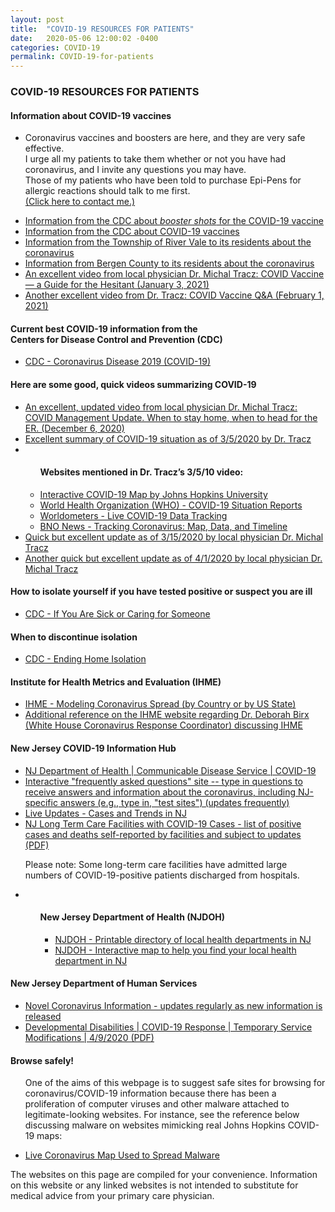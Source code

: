 ```yaml
---
layout: post
title:  "COVID-19 RESOURCES FOR PATIENTS"
date:   2020-05-06 12:00:02 -0400
categories: COVID-19
permalink: COVID-19-for-patients
---
```


<div class="post-header">
  <h3>COVID-19 RESOURCES FOR PATIENTS</h3>
</div>

<div class="post-container">

  <h4>Information about COVID-19 vaccines</h4>
  <ul>
    <li><p>Coronavirus vaccines and boosters are here, and they are very safe effective.<br>
I urge all my patients to take them whether or not you have had coronavirus, and I invite any questions you may have.<br>
Those of my patients who have been told to purchase Epi-Pens for allergic reactions should talk to me first.<br><a href="https://www.alexbienermd.com/#contact">(Click here to contact me.)</a></p></li>
    <li><a href="https://www.cdc.gov/coronavirus/2019-ncov/vaccines/booster-shot.html">Information from the CDC about <em>booster shots</em> for the COVID-19 vaccine</a></li>
    <li><a href="https://www.cdc.gov/coronavirus/2019-ncov/vaccines/index.html">Information from the CDC about COVID-19 vaccines</a></li>
    <li><a href="https://www.rivervalenj.org/380/COVID-19-Coronavirus-Information">Information from the Township of River Vale to its residents about the coronavirus</a></li>
    <li><a href="https://www.co.bergen.nj.us/health-promotion/2019-novel-corona-virus">Information from Bergen County to its residents about the coronavirus</a></li>
    <li><a href="https://www.youtube.com/watch?v=RI_blmMGrSM">An excellent video from local physician Dr. Michal Tracz: COVID Vaccine — a Guide for the Hesitant (January 3, 2021)</a></li>
    <li><a href="https://www.youtube.com/watch?v=DUDQvp3zRmc">Another excellent video from Dr. Tracz: COVID Vaccine Q&A (February 1, 2021)</a></li>
  </ul>

  <h4>Current best COVID-19 information from the<br>Centers for Disease Control and Prevention (CDC)</h4>
  <ul>
    <li><a href="https://www.cdc.gov/coronavirus/2019-ncov/index.html">CDC - Coronavirus Disease 2019 (COVID-19)</a></li>
  </ul>

  <h4>Here are some good, quick videos summarizing COVID-19</h4>
  <ul>
    <li><a href="https://www.youtube.com/watch?v=HD7Nv-m6OQ0">An excellent, updated video from local physician Dr. Michal Tracz: COVID Management Update. When to stay home, when to head for the ER. (December 6, 2020) </a></li>
    <li><a href="https://www.youtube.com/watch?v=LH-8zhCgxtQ">Excellent summary of COVID-19 situation as of 3/5/2020 by Dr. Tracz</a></li>
    <li>
      <ul class="sublist">
        <h4>Websites mentioned in Dr. Tracz’s 3/5/10 video:</h4>
        <li><a href="https://coronavirus.jhu.edu/map.html">Interactive COVID-19 Map by Johns Hopkins University</a></li>
        <li><a href="https://www.who.int/emergencies/diseases/novel-coronavirus-2019/situation-reports">World Health Organization (WHO) - COVID-19 Situation Reports</a></li>
        <li><a href="https://www.worldometers.info/coronavirus">Worldometers - Live COVID-19 Data Tracking</a></li>
        <li><a href="https://bnonews.com/index.php/2020/04/the-latest-coronavirus-cases">BNO News - Tracking Coronavirus: Map, Data, and Timeline</a></li>
      </ul>
    </li>
    <li><a href="https://www.youtube.com/watch?v=NiwdyYnUgZM">Quick but excellent update as of 3/15/2020 by local physician Dr. Michal Tracz</a></li>
    <li><a href="https://youtu.be/f6vtGrJLxX0">Another quick but excellent update as of 4/1/2020 by local physician Dr. Michal Tracz</a></li>
  </ul>

  <h4>How to isolate yourself if you have tested positive or suspect you are ill</h4>
  <ul>
    <li><a href="https://www.cdc.gov/coronavirus/2019-ncov/if-you-are-sick/index.html">CDC - If You Are Sick or Caring for Someone</a></li>
  </ul>

  <h4>When to discontinue isolation</h4>
  <ul>
    <li><a href="https://www.cdc.gov/coronavirus/2019-ncov/hcp/disposition-in-home-patients.html">CDC - Ending Home Isolation</a></li>
  </ul>

  <h4>Institute for Health Metrics and Evaluation (IHME)</h4>
  <ul>
    <li><a href="https://covid19.healthdata.org/projections">IHME - Modeling Coronavirus Spread (by Country or by US State)</a></li>
    <li><a href="http://www.healthdata.org/acting-data/our-covid-19-forecasting-model-otherwise-known-chris-murray-model">Additional reference on the IHME website regarding Dr. Deborah Birx (White House Coronavirus Response Coordinator) discussing IHME</a></li>
  </ul>


  <h4>New Jersey COVID-19 Information Hub</h4>
  <ul>
    <li><a href="https://www.nj.gov/health/cd/topics/ncov.shtml">NJ Department of Health | Communicable Disease Service | COVID-19</a></li>
    <li><a href="https://covid19.nj.gov/NJfaqs">Interactive "frequently asked questions" site -- type in questions to receive answers and information about the coronavirus, including NJ-specific answers (e.g., type in, "test sites") (updates frequently)</a></li>
    <li><a href="https://covid19.nj.gov/#live-updates">Live Updates - Cases and Trends in NJ</a></li>
    <li><a href="https://www.state.nj.us/health/healthfacilities/documents/LTC_Facilities_Outbreaks_List.pdf">NJ Long Term Care Facilities with COVID-19 Cases - list of positive cases and deaths self-reported by facilities and subject to updates (PDF)</a><p>Please note: Some long-term care facilities have admitted large numbers of COVID-19-positive patients discharged from hospitals.</p></li>
    <li>
      <ul class="sublist">
        <h4>New Jersey Department of Health (NJDOH)</h4>
        <ul>
          <li><a href="https://nj.gov/health/lh/documents/LocalHealthDirectory.pdf">NJDOH - Printable directory of local health departments in NJ</a></li>
          <li><a href="https://nj.gov/health/lh/community/index.shtml">NJDOH - Interactive map to help you find your local health department in NJ</a></li>
        </ul>
      </ul>
    </li>
  </ul>

  <h4>New Jersey Department of Human Services</h4>
  <ul>
    <li><a href="https://nj.gov/humanservices/coronavirus.html">Novel Coronavirus Information - updates regularly as new information is released</a></li>
    <li><a href="https://www.nj.gov/humanservices/ddd/documents/covid19-temporary-service-modifications.pdf">Developmental Disabilities | COVID-19 Response | Temporary Service Modifications | 4/9/2020 (PDF)</a></li>
  </ul>

  <h4>Browse safely!</h4>
  <ul>
    <p>One of the aims of this webpage is to suggest safe sites for browsing for coronavirus/COVID-19 information because there has been a proliferation of computer viruses and other malware attached to legitimate-looking websites. For instance, see the reference below discussing malware on websites mimicking real Johns Hopkins COVID-19 maps:</p>
    <li><a href="https://krebsonsecurity.com/2020/03/live-coronavirus-map-used-to-spread-malware/">Live Coronavirus Map Used to Spread Malware</a></li>
  </ul>

  <p class="disclaimer">The websites on this page are compiled for your convenience. Information on this website or any linked websites is not intended to substitute for medical advice from your primary care physician.</p>

</div>
